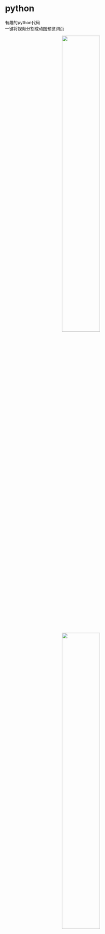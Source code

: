 # python
有趣的python代码
<br>
一键将视频分割成动图预览网页
<br>
<div align=center><img src="https://raw.githubusercontent.com/lele1894/python/main/images/01.png" width=50% height=50% /></div>
<br>
<div align=center><img src="https://raw.githubusercontent.com/lele1894/python/main/images/02.gif" width=50% height=50% /></div>
<br>
<br>
“.exe”结尾都是可执行文件，优点是不用自行安装模块。<br>
------需要下载ffmpeg并正确把ffmpeg添加到win环境变量。<br>
------也可以将"ffmpeg.exe" "ffprobe.exe" ，放到exe文件同目录。<br>
<br>
“.py”结尾的文件是源码，需要请自行安装所需模块。<br>
<br>
![00](https://lele1894.tk/img/logo.png)
<br>
